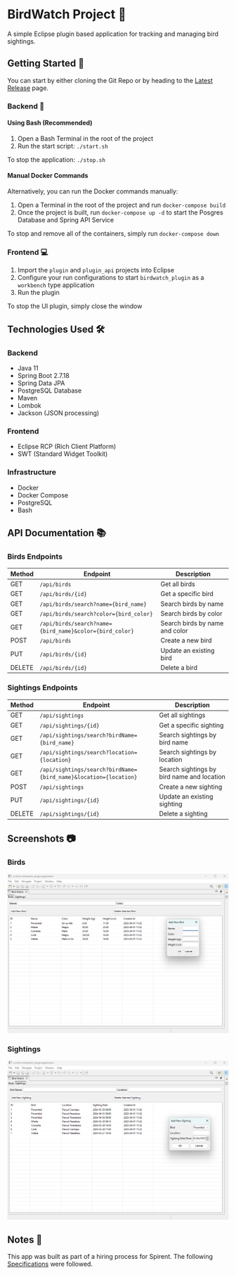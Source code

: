 # BirdWatch Project 🦜

A simple Eclipse plugin based application for tracking and managing bird sightings.

## Getting Started 🚀

You can start by either cloning the Git Repo or by heading to the [Latest Release](https://github.com/MurLocBlue/BirdWatch-Project/releases) page.

### Backend 🔧

#### Using Bash (Recommended)
1. Open a Bash Terminal in the root of the project
2. Run the start script: `./start.sh`

To stop the application: `./stop.sh`

#### Manual Docker Commands
Alternatively, you can run the Docker commands manually:
1. Open a Terminal in the root of the project and run `docker-compose build`
2. Once the project is built, run `docker-compose up -d` to start the Posgres Database and Spring API Service

To stop and remove all of the containers, simply run `docker-compose down`

### Frontend 💻

1. Import the `plugin` and `plugin_api` projects into Eclipse
2. Configure your run configurations to start `birdwatch_plugin` as a `workbench` type application
3. Run the plugin

To stop the UI plugin, simply close the window

## Technologies Used 🛠️

### Backend
- Java 11
- Spring Boot 2.7.18
- Spring Data JPA
- PostgreSQL Database
- Maven
- Lombok
- Jackson (JSON processing)

### Frontend
- Eclipse RCP (Rich Client Platform)
- SWT (Standard Widget Toolkit)

### Infrastructure
- Docker
- Docker Compose
- PostgreSQL
- Bash

## API Documentation 📚

### Birds Endpoints

| Method | Endpoint | Description |
|--------|----------|-------------|
| GET    | `/api/birds` | Get all birds |
| GET    | `/api/birds/{id}` | Get a specific bird |
| GET    | `/api/birds/search?name={bird_name}` | Search birds by name |
| GET    | `/api/birds/search?color={bird_color}` | Search birds by color |
| GET    | `/api/birds/search?name={bird_name}&color={bird_color}` | Search birds by name and color |
| POST   | `/api/birds` | Create a new bird |
| PUT    | `/api/birds/{id}` | Update an existing bird |
| DELETE | `/api/birds/{id}` | Delete a bird |

### Sightings Endpoints

| Method | Endpoint | Description |
|--------|----------|-------------|
| GET    | `/api/sightings` | Get all sightings |
| GET    | `/api/sightings/{id}` | Get a specific sighting |
| GET    | `/api/sightings/search?birdName={bird_name}` | Search sightings by bird name |
| GET    | `/api/sightings/search?location={location}` | Search sightings by location |
| GET    | `/api/sightings/search?birdName={bird_name}&location={location}` | Search sightings by bird name and location |
| POST   | `/api/sightings` | Create a new sighting |
| PUT    | `/api/sightings/{id}` | Update an existing sighting |
| DELETE | `/api/sightings/{id}` | Delete a sighting |


## Screenshots 📷

### Birds
![Birds](screenshots/birds.png)

### Sightings
![Sightings](screenshots/sightings.png)

## Notes 📄

This app was built as part of a hiring process for Spirent. The following [Specifications](specifications/iTestProgramExercise.pdf) were followed.